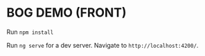 # BOG DEMO (FRONT)

Run `npm install`

Run `ng serve` for a dev server. Navigate to `http://localhost:4200/`.

